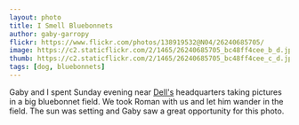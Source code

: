 ```yaml
---
layout: photo
title: I Smell Bluebonnets
author: gaby-garropy
flickr: https://www.flickr.com/photos/138919532@N04/26240685705/
image: https://c2.staticflickr.com/2/1465/26240685705_bc48ff4cee_b_d.jpg
thumb: https://c2.staticflickr.com/2/1465/26240685705_bc48ff4cee_c_d.jpg
tags: [dog, bluebonnets]
---
```


Gaby and I spent Sunday evening near [Dell's](http://www.dell.com/en-us/) headquarters taking pictures in a big bluebonnet field. We took Roman with us and let him wander in the field. The sun was setting and Gaby saw a great opportunity for this photo.
